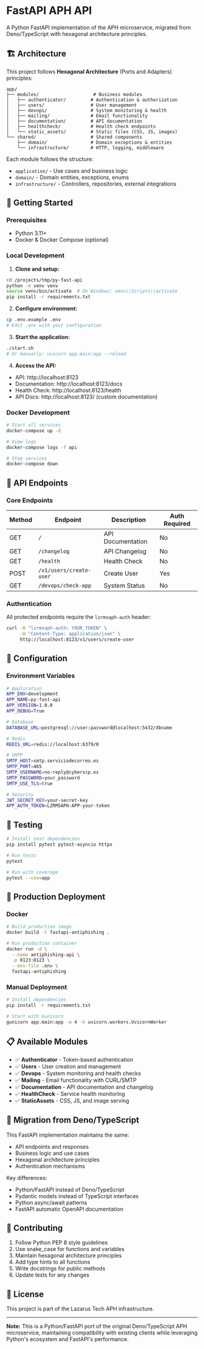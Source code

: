 # FastAPI APH API

A Python FastAPI implementation of the APH microservice, migrated from Deno/TypeScript with hexagonal architecture principles.

## 🏗️ Architecture

This project follows **Hexagonal Architecture** (Ports and Adapters) principles:

```
app/
├── modules/                    # Business modules
│   ├── authenticator/         # Authentication & authorization
│   ├── users/                 # User management
│   ├── devops/                # System monitoring & health
│   ├── mailing/               # Email functionality
│   ├── documentation/         # API documentation
│   ├── healthcheck/           # Health check endpoints
│   └── static_assets/         # Static files (CSS, JS, images)
└── shared/                    # Shared components
    ├── domain/                # Domain exceptions & entities
    └── infrastructure/        # HTTP, logging, middleware
```

Each module follows the structure:
- `application/` - Use cases and business logic
- `domain/` - Domain entities, exceptions, enums
- `infrastructure/` - Controllers, repositories, external integrations

## 🚀 Getting Started

### Prerequisites

- Python 3.11+
- Docker & Docker Compose (optional)

### Local Development

1. **Clone and setup:**
```bash
cd /projects/tmp/py-fast-api
python -m venv venv
source venv/bin/activate  # On Windows: venv\\Scripts\\activate
pip install -r requirements.txt
```

2. **Configure environment:**
```bash
cp .env.example .env
# Edit .env with your configuration
```

3. **Start the application:**
```bash
./start.sh
# Or manually: uvicorn app.main:app --reload
```

4. **Access the API:**
- API: http://localhost:8123
- Documentation: http://localhost:8123/docs
- Health Check: http://localhost:8123/health
- API Docs: http://localhost:8123/ (custom documentation)

### Docker Development

```bash
# Start all services
docker-compose up -d

# View logs
docker-compose logs -f api

# Stop services
docker-compose down
```

## 📡 API Endpoints

### Core Endpoints

| Method | Endpoint | Description | Auth Required |
|--------|----------|-------------|---------------|
| GET | `/` | API Documentation | No |
| GET | `/changelog` | API Changelog | No |
| GET | `/health` | Health Check | No |
| POST | `/v1/users/create-user` | Create User | Yes |
| GET | `/devops/check-app` | System Status | No |

### Authentication

All protected endpoints require the `lzrmsaph-auth` header:

```bash
curl -H "lzrmsaph-auth: YOUR_TOKEN" \
     -H "Content-Type: application/json" \
     http://localhost:8123/v1/users/create-user
```

## 🔧 Configuration

### Environment Variables

```bash
# Application
APP_ENV=development
APP_NAME=py-fast-api
APP_VERSION=1.0.0
APP_DEBUG=True

# Database
DATABASE_URL=postgresql://user:password@localhost:5432/dbname

# Redis
REDIS_URL=redis://localhost:6379/0

# SMTP
SMTP_HOST=smtp.serviciodecorreo.es
SMTP_PORT=465
SMTP_USERNAME=no-reply@cyberscp.es
SMTP_PASSWORD=your_password
SMTP_USE_TLS=true

# Security
JWT_SECRET_KEY=your-secret-key
APP_AUTH_TOKEN=LZRMSAPH-APP-your-token
```

## 🧪 Testing

```bash
# Install test dependencies
pip install pytest pytest-asyncio httpx

# Run tests
pytest

# Run with coverage
pytest --cov=app
```

## 🐳 Production Deployment

### Docker

```bash
# Build production image
docker build -t fastapi-antiphishing .

# Run production container
docker run -d \
  --name antiphishing-api \
  -p 8123:8123 \
  --env-file .env \
  fastapi-antiphishing
```

### Manual Deployment

```bash
# Install dependencies
pip install -r requirements.txt

# Start with Gunicorn
gunicorn app.main:app -w 4 -k uvicorn.workers.UvicornWorker
```

## 📋 Available Modules

- ✅ **Authenticator** - Token-based authentication
- ✅ **Users** - User creation and management  
- ✅ **Devops** - System monitoring and health checks
- ✅ **Mailing** - Email functionality with CURL/SMTP
- ✅ **Documentation** - API documentation and changelog
- ✅ **HealthCheck** - Service health monitoring
- ✅ **StaticAssets** - CSS, JS, and image serving

## 🔄 Migration from Deno/TypeScript

This FastAPI implementation maintains the same:
- API endpoints and responses
- Business logic and use cases
- Hexagonal architecture principles
- Authentication mechanisms

Key differences:
- Python/FastAPI instead of Deno/TypeScript
- Pydantic models instead of TypeScript interfaces
- Python async/await patterns
- FastAPI automatic OpenAPI documentation

## 🤝 Contributing

1. Follow Python PEP 8 style guidelines
2. Use snake_case for functions and variables
3. Maintain hexagonal architecture principles
4. Add type hints to all functions
5. Write docstrings for public methods
6. Update tests for any changes

## 📝 License

This project is part of the Lazarus Tech APH infrastructure.

---

**Note:** This is a Python/FastAPI port of the original Deno/TypeScript APH microservice, maintaining compatibility with existing clients while leveraging Python's ecosystem and FastAPI's performance.